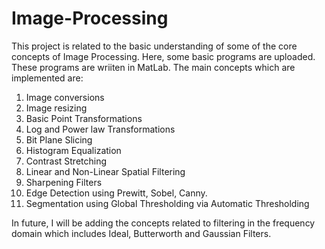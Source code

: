 # Image-Processing

This project is related to the basic understanding of some of the core concepts of Image Processing. Here, some basic programs are uploaded. These programs are wriiten in MatLab. The main concepts which are implemented are:

1. Image conversions
2. Image resizing
3. Basic Point Transformations
4. Log and Power law Transformations
5. Bit Plane Slicing
6. Histogram Equalization
7. Contrast Stretching
8. Linear and Non-Linear Spatial Filtering
9. Sharpening Filters
10. Edge Detection using Prewitt, Sobel, Canny.
11. Segmentation using Global Thresholding via Automatic Thresholding

In future, I will be adding the concepts related to filtering in the frequency domain which includes Ideal, Butterworth and Gaussian Filters.
